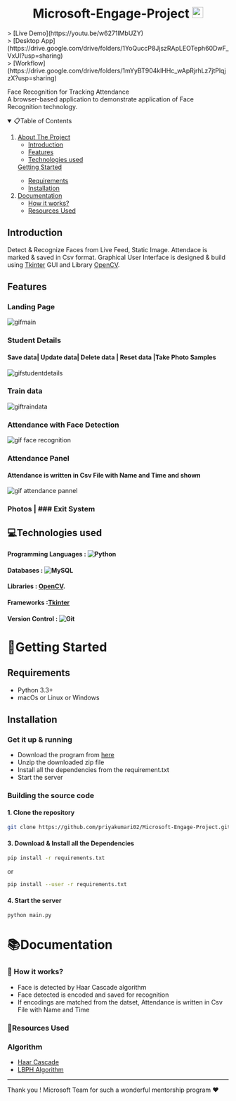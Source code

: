 # <h1 align="center"> Microsoft-Engage-Project <img src="https://upload.wikimedia.org/wikipedia/commons/thumb/4/44/Microsoft_logo.svg/480px-Microsoft_logo.svg.png" alt="Logo" width="25" height="25">
</h1>
  > [Live Demo](https://youtu.be/w6271lMbUZY) <br>
  > [Desktop App](https://drive.google.com/drive/folders/1YoQuccP8JjszRApLEOTeph60DwF_VxUI?usp=sharing) <br>
  > [Workflow](https://drive.google.com/drive/folders/1mYyBT904klHHc_wApRjrhLz7jtPlqjzX?usp=sharing)

Face Recognition for Tracking Attendance<br>
A browser-based application to demonstrate application of Face Recognition technology.

<!-- TABLE OF CONTENTS -->
<details open="open">
  <summary>📋Table of Contents</summary>
  <ol>
    <li>
      <a href="#About-The-Project">About The Project</a>
      <ul>
        <li><a href="#Introduction">Introduction</a></li>
        <li><a href="#Features">Features</a></li>
        <li><a href="#Technologies-used"> Technologies used</a></li>
      </ul>
    </li>
      <a href="#Getting-Started">Getting Started</a>
      <ul>
        <li><a href="#Requirements">Requirements</a></li>
        <li><a href="#Installation">Installation</a></li>
      </ul>
    </li>
    <li>
      <a href="#Documentation">Documentation</a>
      <ul>
        <li><a href="#How-it-works?">How it works?</a></li>
        <li><a href="#resources-used">Resources Used</a></li>
      </ul>
  </ol>
</details>

## Introduction

Detect & Recognize Faces from Live Feed, Static Image. Attendace is marked & saved in Csv format. Graphical User Interface is designed & build using [Tkinter](https://docs.python.org/3/library/tkinter.html) GUI and Library [OpenCV](https://opencv.org/).

## Features
### Landing Page
![gifmain](https://user-images.githubusercontent.com/77202746/170883600-d3371c8e-6548-4f1f-92cb-6e567e9d61dd.gif)

### Student Details 
#### Save data| Update data| Delete data | Reset data |Take Photo Samples
![gifstudentdetails](https://user-images.githubusercontent.com/77202746/170884146-9cd73ed4-2732-4a2f-b327-dcfb01f143df.gif)

### Train data
![giftraindata](https://user-images.githubusercontent.com/77202746/170884503-e513f6b3-9dd7-49c2-8ea1-1fc0c8777274.gif)

### Attendance with Face Detection
![gif face recognition](https://user-images.githubusercontent.com/77202746/170884228-7b25dc69-48cf-4c43-b5ab-75849c644dec.gif)

### Attendance Panel
#### Attendance is written in Csv File with Name and Time and shown
![gif attendance pannel](https://user-images.githubusercontent.com/77202746/170884657-c40a854e-a457-40c0-914a-2f201294c133.gif)

### Photos | ### Exit System

## 💻Technologies used

#### Programming Languages : <img src="https://forthebadge.com/images/badges/made-with-python.svg" alt="Python">

#### Databases : <img src="https://img.shields.io/badge/MySQL-00000F?style=for-the-badge&logo=mysql&logoColor=white" alt="MySQL">

#### Libraries : [OpenCV](https://opencv.org/).

#### Frameworks :[Tkinter](https://docs.python.org/3/library/tkinter.html)

#### Version Control : <img alt="Git" src="https://img.shields.io/badge/git-%23F05033.svg?style=for-the-badge&logo=git&logoColor=white"/>

# 🏃Getting Started

## Requirements

- Python 3.3+
- macOs or Linux or Windows

## Installation

### Get it up & running

- Download the program from [here](https://github.com/priyakumari02/Microsoft-Engage-Project/archive/master.zip)
- Unzip the downloaded zip file
- Install all the dependencies from the requirement.txt
- Start the server

### Building the source code

#### 1. Clone the repository

```sh
git clone https://github.com/priyakumari02/Microsoft-Engage-Project.git
```

#### 3. Download & Install all the Dependencies

```sh
pip install -r requirements.txt
```

or

```sh
pip install --user -r requirements.txt
```
#### 4. Start the server
```sh
python main.py
```

# 📚Documentation

### 🤔 How it works?
- Face is detected by Haar Cascade algorithm
- Face detected is encoded and saved for recognition
- If encodings are matched from the datset, Attendance is written in Csv File with Name and Time

### 📗Resources Used

### Algorithm

- [Haar Cascade](https://towardsdatascience.com/face-detection-with-haar-cascade-727f68dafd08#:~:text=So%20what%20is%20Haar%20Cascade,Simple%20Features%E2%80%9D%20published%20in%202001.)
- [LBPH Algorithm](https://towardsdatascience.com/face-recognition-how-lbph-works-90ec258c3d6b)

<hr>
Thank you ! Microsoft Team for such a wonderful mentorship program ❤️
